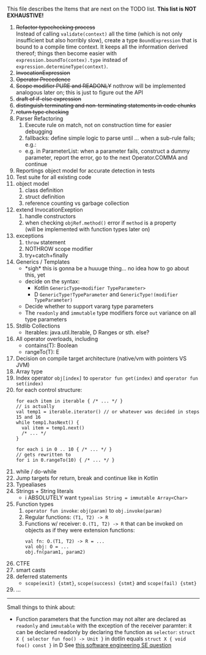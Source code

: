 This file describes the Items that are next on the TODO list. **This list is NOT EXHAUSTIVE!**

1. ~~Refactor typechecking process~~  
   Instead of calling `validate(context)` all the time (which is not only insufficient
   but also horribly slow), create a type `BoundExpression` that is bound to a compile
   time context. It keeps all the information derived thereof; things then become easier
   with `expression.boundTo(contex).type` instead of `expression.determineType(context)`.
2. ~~InvocationExpression~~
3. ~~Operator Precedence~~
4. ~~Scope modifier PURE and READONLY~~
   nothrow will be implemented analogous later on; this is just to figure out the API
5. ~~draft of if-else expression~~
6. ~~distinguish terminating and non-terminating statements in code chunks~~
7. ~~return type checking~~
8. Parser Refactoring
   1. Execute rule on match, not on construction time for easier debugging
   2. fallbacks: define simple logic to parse until ... when a sub-rule fails; e.g.:
     * e.g. in ParameterList: when a parameter fails, construct a dummy parameter,
       report the error, go to the next Operator.COMMA and continue
9. Reportings object model for accurate detection in tests
10. Test suite for all existing code
11. object model
    1. class definition
    2. struct definition
    3. reference counting vs garbage collection
12. extend InvocationExeption
    1. handle constructors
    2. when checking `objRef.method()` error if `method` is a property  
      (will be implemented with function types later on)
13. exceptions
    1. `throw` statement
    2. NOTHROW scope modifier
    3. try+catch+finally
14. Generics / Templates
    * \*sigh\* this is gonna be a huuuge thing... no idea how to go about this, yet
    * decide on the syntax:
      * Kotlin `GenericType<modifier TypeParameter>`
      * D `GenericType!TypeParameter` and `GenericType!(modifier TypeParameter)`
    * Decide whether to support vararg type parameters
    * The `readonly` and `immutable` type modifiers force `out` variance on all type parameters
15. Stdlib Collections
    * Iterables: java.util.Iterable, D Ranges or sth. else?
16. All operator overloads, including
    * contains(T): Boolean
    * <E : Iterable> rangeTo(T): E
17. Decision on compile target architecture (native/vm with pointers VS JVM)
18. Array type
29. Index operator `obj[index]` to `operator fun get(index)` and `operator fun set(index)`
20. for each control structure:
    ```
    for each item in iterable { /* ... */ }
    // is actually
    val temp1 = iterable.iterator() // or whatever was decided in steps 15 and 16
    while temp1.hasNext() {
      val item = temp1.next()
      /* ... */
    }

    for each i in 0 .. 10 { /* ... */ }
    // gets rewritten to
    for i in 0.rangeTo(10) { /* ... */ }
    ```
21. while / do-while
22. Jump targets for return, break and continue like in Kotlin
23. Typealiases
24. Strings + String literals
    * i ABSOLUTELY want `typealias String = immutable Array<Char>`
25. Function types
    1. `operator fun invoke`: `obj(param)` to `obj.invoke(param)`
    2. Regular functions: `(T1, T2) -> R`
    3. Functions w/ receiver: `O.(T1, T2) -> R` that can be invoked on objects
       as if they were extension functions:
       ```
       val fn: O.(T1, T2) -> R = ...
       val obj: O = ...
       obj.fn(param1, param2)
       ```
26. CTFE
27. smart casts
28. deferred statements
    * `scope(exit) {stmt}`, `scope(success) {stmt}` and `scope(fail) {stmt}`
29. ...


-----

Small things to think about:

* Function parameters that the function may not alter are declared as `readonly` and `immutable` with the
  exception of the receiver paramter: it can be declared readonly by declaring the function as `selector`:
  `struct X { selector fun foo() -> Unit }` in dotlin equals `struct X { void foo() const }` in D
  See [this software engineering SE question](https://softwareengineering.stackexchange.com/questions/348113/opposite-of-mutating)